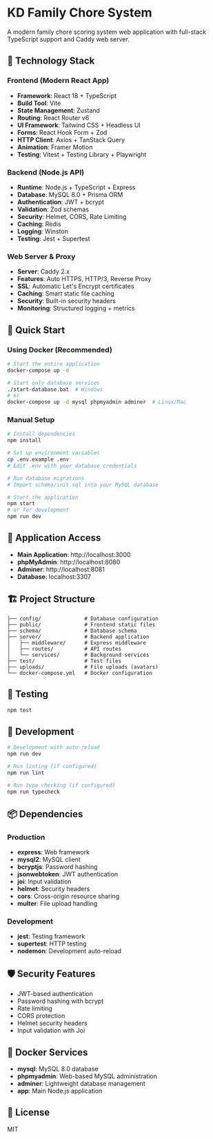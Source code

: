 # KD Family Chore System

A modern family chore scoring system web application with full-stack TypeScript support and Caddy web server.

## 🚀 Technology Stack

### Frontend (Modern React App)
- **Framework**: React 18 + TypeScript
- **Build Tool**: Vite
- **State Management**: Zustand
- **Routing**: React Router v6
- **UI Framework**: Tailwind CSS + Headless UI
- **Forms**: React Hook Form + Zod
- **HTTP Client**: Axios + TanStack Query
- **Animation**: Framer Motion
- **Testing**: Vitest + Testing Library + Playwright

### Backend (Node.js API)
- **Runtime**: Node.js + TypeScript + Express
- **Database**: MySQL 8.0 + Prisma ORM
- **Authentication**: JWT + bcrypt
- **Validation**: Zod schemas
- **Security**: Helmet, CORS, Rate Limiting
- **Caching**: Redis
- **Logging**: Winston
- **Testing**: Jest + Supertest

### Web Server & Proxy
- **Server**: Caddy 2.x
- **Features**: Auto HTTPS, HTTP/3, Reverse Proxy
- **SSL**: Automatic Let's Encrypt certificates
- **Caching**: Smart static file caching
- **Security**: Built-in security headers
- **Monitoring**: Structured logging + metrics

## 🚀 Quick Start

### Using Docker (Recommended)
```bash
# Start the entire application
docker-compose up -d

# Start only database services
./start-database.bat  # Windows
# or
docker-compose up -d mysql phpmyadmin adminer  # Linux/Mac
```

### Manual Setup
```bash
# Install dependencies
npm install

# Set up environment variables
cp .env.example .env
# Edit .env with your database credentials

# Run database migrations
# Import schema/init.sql into your MySQL database

# Start the application
npm start
# or for development
npm run dev
```

## 📱 Application Access

- **Main Application**: http://localhost:3000
- **phpMyAdmin**: http://localhost:8080
- **Adminer**: http://localhost:8081
- **Database**: localhost:3307

## 🏗️ Project Structure

```
├── config/              # Database configuration
├── public/              # Frontend static files
├── schema/              # Database schema
├── server/              # Backend application
│   ├── middleware/      # Express middleware
│   ├── routes/          # API routes
│   └── services/        # Background services
├── test/                # Test files
├── uploads/             # File uploads (avatars)
└── docker-compose.yml   # Docker configuration
```

## 🧪 Testing

```bash
npm test
```

## 🔧 Development

```bash
# Development with auto-reload
npm run dev

# Run linting (if configured)
npm run lint

# Run type checking (if configured)
npm run typecheck
```

## 📦 Dependencies

### Production
- **express**: Web framework
- **mysql2**: MySQL client
- **bcryptjs**: Password hashing
- **jsonwebtoken**: JWT authentication
- **joi**: Input validation
- **helmet**: Security headers
- **cors**: Cross-origin resource sharing
- **multer**: File upload handling

### Development
- **jest**: Testing framework
- **supertest**: HTTP testing
- **nodemon**: Development auto-reload

## 🛡️ Security Features

- JWT-based authentication
- Password hashing with bcrypt
- Rate limiting
- CORS protection
- Helmet security headers
- Input validation with Joi

## 🐳 Docker Services

- **mysql**: MySQL 8.0 database
- **phpmyadmin**: Web-based MySQL administration
- **adminer**: Lightweight database management
- **app**: Main Node.js application

## 📝 License

MIT
